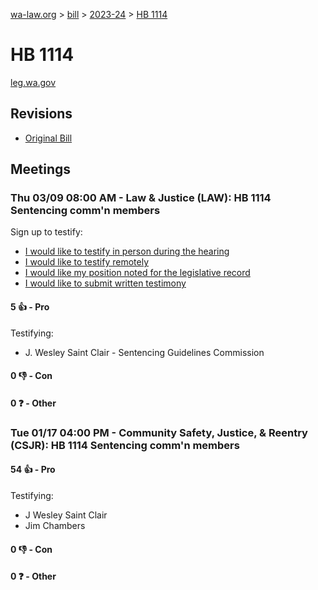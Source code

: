 [wa-law.org](/) > [bill](/bill/) > [2023-24](/bill/2023-24/) > [HB 1114](/bill/2023-24/hb/1114/)

# HB 1114
[leg.wa.gov](https://app.leg.wa.gov/billsummary?BillNumber=1114&Year=2023&Initiative=false)

## Revisions
* [Original Bill](1/)

## Meetings
### Thu 03/09 08:00 AM - Law & Justice (LAW): HB 1114 Sentencing comm'n members
Sign up to testify:
* [I would like to testify in person during the hearing](https://app.leg.wa.gov/csi/Testifier/Add?chamber=House&mId=30886&aId=152739&caId=21880&tId=1)
* [I would like to testify remotely](https://app.leg.wa.gov/csi/Testifier/Add?chamber=House&mId=30886&aId=152739&caId=21880&tId=2)
* [I would like my position noted for the legislative record](https://app.leg.wa.gov/csi/Testifier/Add?chamber=House&mId=30886&aId=152739&caId=21880&tId=3)
* [I would like to submit written testimony](https://app.leg.wa.gov/csi/Testifier/Add?chamber=House&mId=30886&aId=152739&caId=21880&tId=4)

#### 5 👍 - Pro
Testifying:
* J. Wesley Saint Clair - Sentencing Guidelines Commission

#### 0 👎 - Con

#### 0 ❓ - Other

### Tue 01/17 04:00 PM - Community Safety, Justice, & Reentry (CSJR): HB 1114 Sentencing comm'n members
#### 54 👍 - Pro
Testifying:
* J Wesley Saint Clair
* Jim Chambers

#### 0 👎 - Con

#### 0 ❓ - Other
